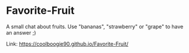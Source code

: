 # Favorite-Fruit
A small chat about fruits. Use "bananas", "strawberry" or "grape" to have an answer ;)

Link: https://coolboogie90.github.io/Favorite-Fruit/
